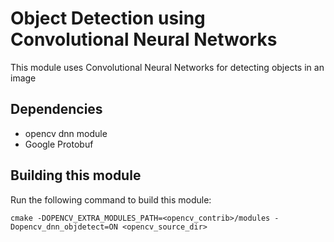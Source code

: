 # Object Detection using Convolutional Neural Networks

This module uses Convolutional Neural Networks for detecting objects in an image

## Dependencies
- opencv dnn module
- Google Protobuf

## Building this module
Run the following command to build this module:

```make
cmake -DOPENCV_EXTRA_MODULES_PATH=<opencv_contrib>/modules -Dopencv_dnn_objdetect=ON <opencv_source_dir>
```
